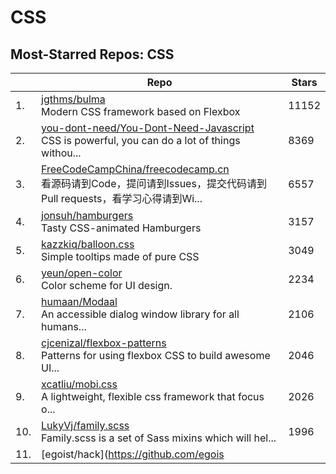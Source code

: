 # CSS

## Most-Starred Repos: CSS

| | Repo | Stars |
|---|---|---|
| 1. | [jgthms/bulma](https://github.com/jgthms/bulma) <br/>Modern CSS framework based on Flexbox | 11152 |
| 2. | [you-dont-need/You-Dont-Need-Javascript](https://github.com/you-dont-need/You-Dont-Need-Javascript) <br/>CSS is powerful, you can do a lot of things withou... | 8369 |
| 3. | [FreeCodeCampChina/freecodecamp.cn](https://github.com/FreeCodeCampChina/freecodecamp.cn) <br/>看源码请到Code，提问请到Issues，提交代码请到Pull requests，看学习心得请到Wi... | 6557 |
| 4. | [jonsuh/hamburgers](https://github.com/jonsuh/hamburgers) <br/>Tasty CSS-animated Hamburgers | 3157 |
| 5. | [kazzkiq/balloon.css](https://github.com/kazzkiq/balloon.css) <br/>Simple tooltips made of pure CSS | 3049 |
| 6. | [yeun/open-color](https://github.com/yeun/open-color) <br/>Color scheme for UI design. | 2234 |
| 7. | [humaan/Modaal](https://github.com/humaan/Modaal) <br/>An accessible dialog window library for all humans... | 2106 |
| 8. | [cjcenizal/flexbox-patterns](https://github.com/cjcenizal/flexbox-patterns) <br/>Patterns for using flexbox CSS to build awesome UI... | 2046 |
| 9. | [xcatliu/mobi.css](https://github.com/xcatliu/mobi.css) <br/>A lightweight, flexible css framework that focus o... | 2026 |
| 10. | [LukyVj/family.scss](https://github.com/LukyVj/family.scss) <br/>Family.scss is a set of Sass mixins which will hel... | 1996 |
| 11. | [egoist/hack](https://github.com/egois